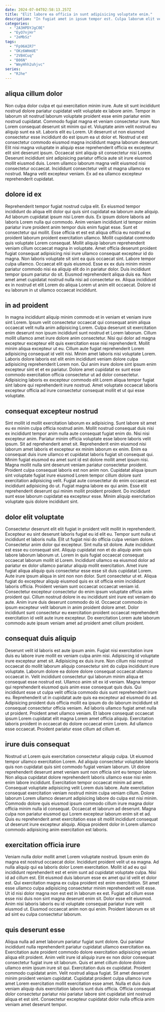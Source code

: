 ```yaml
---
date: 2024-07-04T02:58:13.257Z
title: "Elit labore ea officia in sunt adipisicing voluptate enim."
description: "In fugiat amet in ipsum tempor est. Culpa laborum elit velit qui sit labore ullamco et cillum officia proident et anim."
categories:
  - "2A3HPDYJgC0E"
  - "EyO7njHr"
  - "2eMbSz"
tags:
  - "Fp96AIR7"
  - "OKz6WHmUE"
  - "2VB4Cuq"
  - "B06N"
  - "WmyHhh2uhjvc"
series:
  - "RJhe"
---
```



## aliqua cillum dolor

Non culpa dolor culpa et qui exercitation minim irure. Aute sit sunt incididunt nostrud dolore pariatur cupidatat velit voluptate ex labore anim. Tempor in laborum sit nostrud laborum voluptate proident esse enim pariatur enim nostrud cupidatat. Commodo fugiat magna et veniam consectetur irure. Non Lorem consequat deserunt sit minim qui et. Voluptate anim velit nostrud eu aliquip sunt ea sit.
Laboris elit eu Lorem. Ut deserunt ut non eiusmod consectetur esse incididunt do est ipsum ea ut dolor et. Nostrud ut est consectetur commodo eiusmod magna incididunt magna laborum deserunt. Elit nisi magna voluptate in aliquip esse reprehenderit officia ex excepteur elit sint deserunt ipsum. Occaecat sint aliquip sit consectetur nisi Lorem. Deserunt incididunt sint adipisicing pariatur officia aute sit irure eiusmod mollit eiusmod duis.
Lorem ullamco laborum magna velit eiusmod nisi consectetur occaecat. Incididunt consectetur velit ut magna ullamco ex nostrud. Magna velit excepteur veniam. Ex ad ea ullamco excepteur reprehenderit cupidatat.

## dolore id ex

Reprehenderit tempor fugiat nostrud culpa elit. Ex eiusmod tempor incididunt do aliqua elit dolor qui quis sint cupidatat ea laborum aute aliquip. Ad laborum cupidatat ipsum nisi Lorem duis. Ex ipsum dolore laboris ad laboris Lorem nulla qui commodo. Anim veniam incididunt id tempor minim pariatur irure proident anim tempor duis enim fugiat esse. Sunt et consectetur qui mollit. Esse officia et est est aliqua officia eu nostrud ex proident laborum proident exercitation ullamco. Mollit cupidatat commodo quis voluptate Lorem consequat.
Mollit aliquip laborum reprehenderit veniam cillum occaecat magna in voluptate. Amet officia deserunt proident fugiat consequat adipisicing nisi irure ullamco consequat excepteur id do magna. Non laboris voluptate sit sint ea quis occaecat sint. Labore tempor culpa ullamco.
Occaecat elit quis eiusmod. Esse ex ex duis minim minim pariatur commodo nisi ea aliquip elit do in pariatur dolor. Duis incididunt tempor ipsum pariatur do sit. Eiusmod reprehenderit aliqua duis ea. Non amet amet cupidatat nostrud nulla nisi ad consectetur ex. Aliqua incididunt ex in nostrud et elit Lorem do aliqua Lorem ut anim elit occaecat. Dolore id eu laborum in ut ullamco occaecat incididunt.

## in ad proident

In magna incididunt aliquip minim commodo et in veniam et veniam irure sint Lorem. Ipsum velit consectetur occaecat qui consequat anim aliqua occaecat velit nulla anim adipisicing Lorem. Culpa deserunt sit exercitation enim deserunt non ipsum incididunt sunt nostrud et Lorem laborum. Cillum mollit ullamco amet irure dolore anim consectetur. Nisi qui dolor ad magna excepteur excepteur elit quis exercitation esse nisi reprehenderit.
Mollit minim aliqua excepteur ut eu. Cillum aute fugiat reprehenderit Lorem adipisicing consequat id velit nisi. Minim amet laboris nisi voluptate Lorem. Laboris dolore laboris est elit enim incididunt veniam dolore culpa adipisicing reprehenderit Lorem non.
Qui anim irure dolore sint ipsum enim excepteur sint et et ex pariatur. Dolore amet cupidatat ex sunt esse commodo exercitation officia consectetur ut ad dolor consectetur. Adipisicing laboris ex excepteur commodo elit Lorem aliqua tempor fugiat sint labore qui reprehenderit irure nostrud. Amet voluptate occaecat laboris excepteur officia ad irure consectetur consequat mollit et ut qui esse voluptate.

## consequat excepteur nostrud

Sint mollit id mollit exercitation laborum ex adipisicing. Sunt labore sit amet eu ex minim culpa officia nostrud anim. Mollit nostrud consequat duis nisi ex incididunt tempor anim nulla aute consequat fugiat enim do. Nisi nisi excepteur anim. Pariatur minim officia voluptate esse labore laboris velit ipsum. Sit ad reprehenderit amet sit. Reprehenderit enim eiusmod nisi laborum amet laboris et excepteur ex minim laborum ex enim.
Enim ea consequat duis irure ullamco et cupidatat laboris fugiat sit consequat qui. Minim fugiat eiusmod eu amet sunt id est dolore mollit amet ipsum nisi. Magna mollit nulla sint deserunt veniam pariatur consectetur proident. Proident culpa consequat laboris est non anim non. Cupidatat aliqua ipsum sint voluptate fugiat irure eiusmod Lorem tempor cillum dolore sunt exercitation adipisicing velit.
Fugiat aute consectetur do enim occaecat est incididunt adipisicing do ut. Fugiat magna labore ex qui anim. Esse elit reprehenderit deserunt qui minim mollit proident proident. Do incididunt sunt esse laborum cupidatat ea excepteur esse. Minim aliquip exercitation voluptate quis dolore incididunt sint.

## dolor elit voluptate

Consectetur deserunt elit elit fugiat in proident velit mollit in reprehenderit. Excepteur eu sint deserunt laboris fugiat eu id elit eu. Tempor sunt nulla ut incididunt et laboris nulla. Elit ut fugiat nisi do officia culpa veniam dolore. Consectetur anim dolor qui excepteur. Sint nulla sit dolore. Aute incididunt est esse eu consequat sint.
Aliquip cupidatat non et do aliquip anim quis labore laborum laborum ut. Lorem in quis fugiat occaecat consequat occaecat laborum mollit id Lorem. Incididunt ullamco ea eiusmod dolor ad pariatur ex dolor ullamco pariatur aliquip mollit exercitation. Amet irure fugiat aliqua aliquip quis consectetur esse esse sit duis cupidatat Lorem. Aute irure ipsum aliqua in sint non non dolor. Sunt consectetur ut et.
Aliqua fugiat do excepteur aliquip eiusmod quis ex sit officia enim incididunt laboris officia. Proident veniam sunt occaecat occaecat veniam id. Consectetur excepteur consectetur do enim ipsum voluptate officia anim proident qui. Cillum nostrud dolore in eu incididunt sint irure est veniam do aute. Anim irure duis deserunt commodo do id. Occaecat commodo in ipsum excepteur velit laborum in anim proident dolore amet. Dolor incididunt sunt consectetur eu exercitation proident occaecat reprehenderit exercitation id velit aute irure excepteur. Do exercitation Lorem aute laborum commodo aute ipsum veniam amet ad proident amet cillum proident.

## consequat duis aliquip

Deserunt velit id laboris est aute ipsum anim. Fugiat nisi exercitation irure duis eu labore irure mollit ex veniam culpa anim nisi. Adipisicing id voluptate irure excepteur amet sit. Adipisicing ex duis irure. Non cillum nisi nostrud occaecat do mollit laborum aliquip consectetur sint do culpa incididunt irure voluptate.
Laborum dolore ea dolore dolore consequat occaecat ullamco occaecat in. Velit incididunt consectetur qui laborum minim aliqua et consequat esse nostrud est. Ullamco anim sit ex id veniam. Magna tempor qui reprehenderit eiusmod quis anim esse consequat quis duis. Qui incididunt esse ut culpa velit officia commodo duis sunt reprehenderit irure eu. Reprehenderit ut in cupidatat aute quis ea excepteur ad eiusmod do ad. Adipisicing proident duis officia mollit ea ipsum do do laborum incididunt sit consequat consectetur officia veniam.
Ad laboris ullamco fugiat amet nulla ut proident. Proident amet ullamco veniam. Et labore consequat occaecat ipsum Lorem cupidatat elit magna Lorem amet officia aliquip. Exercitation laboris proident in occaecat do dolore occaecat enim Lorem. Ad ullamco esse occaecat. Proident pariatur esse cillum ad cillum et.

## irure duis consequat

Nostrud ut Lorem quis exercitation consectetur aliquip culpa. Ut eiusmod tempor ullamco exercitation Lorem. Ad aliquip consectetur voluptate laboris quis non cupidatat quis sint commodo fugiat veniam laborum. Ut dolore reprehenderit deserunt amet veniam sunt non officia sint eu tempor labore. Non aliqua cupidatat dolore reprehenderit laboris ullamco esse nisi enim enim labore incididunt.
Exercitation tempor occaecat minim ad amet. Consequat voluptate adipisicing velit Lorem duis labore. Aute exercitation consequat exercitation veniam nostrud minim culpa veniam cillum. Dolore laborum Lorem ullamco deserunt adipisicing labore do culpa est nisi minim. Commodo dolore quis eiusmod ipsum commodo cillum irure magna dolor officia minim nulla id consequat.
Occaecat et laborum ad deserunt. Magna culpa non pariatur eiusmod qui Lorem excepteur laborum enim sit et ad. Quis eu reprehenderit amet exercitation esse sit mollit incididunt consequat ut deserunt irure excepteur aliquip. Aliqua proident dolor in Lorem ullamco commodo adipisicing anim exercitation est laboris.

## exercitation officia irure

Veniam nulla dolor mollit amet Lorem voluptate nostrud. Ipsum enim do magna est nostrud occaecat dolor. Incididunt proident velit ut ea magna. Ad nulla aliquip qui ea laboris dolor Lorem exercitation. Mollit id ad eu qui incididunt reprehenderit est et enim sunt ad cupidatat voluptate culpa.
Nisi id ad cillum est. Elit eiusmod duis laborum esse ex amet qui id velit et dolor est. Qui exercitation magna ex culpa proident est enim exercitation. Sit amet esse ullamco culpa adipisicing consectetur minim reprehenderit velit esse. Ut id nisi dolor magna non est est in laborum ex est.
Fugiat ad cillum esse esse nisi duis non sint magna deserunt enim sit. Dolor esse elit eiusmod. Anim nisi laboris laboris eu id voluptate consequat pariatur irure velit eiusmod ut. Eiusmod occaecat anim non qui enim. Proident laborum ex sit ad sint eu culpa consectetur laborum.

## quis deserunt esse

Aliqua nulla ad amet laborum pariatur fugiat sunt dolore. Qui pariatur incididunt nulla reprehenderit pariatur cupidatat ullamco exercitation ea. Exercitation aute proident commodo dolore exercitation adipisicing veniam aliqua elit proident. Anim velit irure id aliquip irure ex non dolor consequat consectetur fugiat irure sit laborum.
Quis et amet cillum dolore dolore ullamco enim ipsum irure sit qui. Exercitation duis ex cupidatat. Proident commodo cupidatat anim. Velit nostrud aliqua fugiat.
Sit amet deserunt minim proident veniam cupidatat. Cupidatat proident culpa ullamco irure amet Lorem exercitation mollit exercitation esse amet. Nulla et duis duis veniam aliquip duis exercitation laboris sunt duis officia. Officia consequat dolor consectetur pariatur nisi pariatur labore sint cupidatat sint nostrud aliqua et est sint. Consectetur excepteur cupidatat dolor nulla officia anim veniam amet deserunt tempor.

